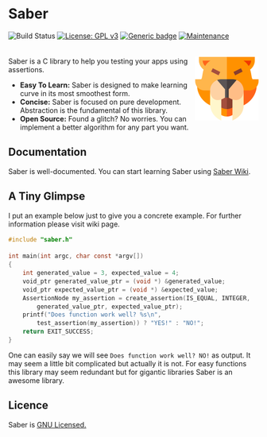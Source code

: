 # Saber
![Build Status](https://travis-ci.com/ThankfulBird/saber.svg?branch=master)  [![License: GPL v3](https://img.shields.io/badge/License-GPLv3-blue.svg)](https://www.gnu.org/licenses/gpl-3.0) [![Generic badge](https://img.shields.io/badge/version-v0.2.3-blueviolet.svg)](https://shields.io/) [![Maintenance](https://img.shields.io/badge/Maintained%3F-yes-green.svg)](https://GitHub.com/Naereen/StrapDown.js/graphs/commit-activity)
<br><br><br><img width="128" src="./img/project-icon.png" align="right">
Saber is a C library to help you testing your apps using assertions.
* __Easy To Learn:__ Saber is designed to make learning curve in its most smoothest form.
* __Concise:__ Saber is focused on pure development. Abstraction is the fundamental of this library.
* __Open Source:__ Found a glitch? No worries. You can implement a better algorithm for any part you want.

## Documentation
Saber is well-documented. You can start learning Saber using [Saber Wiki](https://github.com/ThankfulBird/saber/wiki).

## A Tiny Glimpse
I put an example below just to give you a concrete example. For further information please visit wiki page.
```c
#include "saber.h"

int main(int argc, char const *argv[])
{
    int generated_value = 3, expected_value = 4;
    void_ptr generated_value_ptr = (void *) &generated_value;
    void_ptr expected_value_ptr = (void *) &expected_value;
    AssertionNode my_assertion = create_assertion(IS_EQUAL, INTEGER,
        generated_value_ptr, expected_value_ptr);
    printf("Does function work well? %s\n",
        test_assertion(my_assertion)) ? "YES!" : "NO!";
    return EXIT_SUCCESS;
}
```
One can easily say we will see `Does function work well? NO!` as output. It may seem a little bit complicated but actually it is not. For easy functions this library may seem redundant but for gigantic libraries Saber is an awesome library.

## Licence 
Saber is [GNU Licensed.](https://github.com/ThankfulBird/ctring/blob/master/LICENSE)
